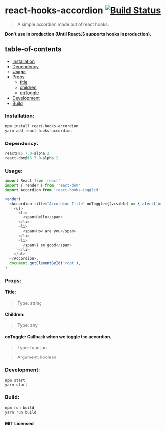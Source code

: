 # react-hooks-accordion [![Build Status](https://travis-ci.org/gokulkrishh/react-hooks-accordion.svg?branch=master)](https://travis-ci.org/gokulkrishh/react-hooks-accordion)

> A simple accordion made out of react hooks.

**Don't use in production (Until ReactJS supports hooks in production).**

## table-of-contents

* [Installation](#installation)
* [Dependency](#dependency)
* [Usage](#usage)
* [Props](#props)
  * [title](#title)
  * [children](#children)
  * [onToggle](#ontoggle)
* [Development](#development)
* [Build](#build)

### Installation:

```bash
npm install react-hooks-accordion
yarn add react-hooks-accordion
```

### Dependency:

```js
react@16.7.0-alpha.2
react-dom@16.7.0-alpha.2
```

### Usage:

```js
import React from 'react'
import { render } from 'react-dom'
import Accordion from 'react-hooks-toggled'

render(
  <Accordion title="Accordion Title" onToggle={(visible) => { alert(`Accordion is ${visible}`) }}>
    <ul>
      <li>
        <span>Hello</span>
      </li>
      <li>
        <span>How are you</span>
      </li>
      <li>
        <span>I am good</span>
      </li>
    </ul>
  </Accordion>,
  document.getElementById('root'),
)
```

### Props:

#### Title:

> Type: string

#### Children:

> Type: any

#### onToggle: Callback when we toggle the accordion.

> Type: function

> Argument: boolean

### Development:
```bash
npm start
yarn start
```

### Build:
```bash
npm run build
yarn run build
```

#### MIT Licensed
